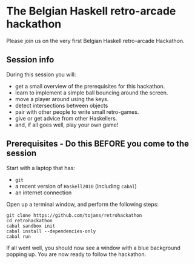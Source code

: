 # The Belgian Haskell retro-arcade hackathon

Please join us on the very first Belgian Haskell retro-arcade Hackathon.

## Session info

During this session you will:

- get a small overview of the prerequisites for this hackathon.
- learn to implement a simple ball bouncing around the screen.
- move a player around using the keys.
- detect intersections between objects
- pair with other people to write small retro-games.
- give or get advice from other Haskellers.
- and, if all goes well, play your own game!

## Prerequisites - Do this **BEFORE** you come to the session

Start with a laptop that has:

- `git`
- a recent version of `Haskell2010` (including `cabal`)
- an internet connection

Open up a terminal window, and perform the following steps:

    git clone https://github.com/tojans/retrohackathon
    cd retrohackathon
    cabal sandbox init
    cabal install --dependencies-only
    cabal run

If all went well, you should now see a window with a blue background popping up.
You are now ready to follow the hackathon.
